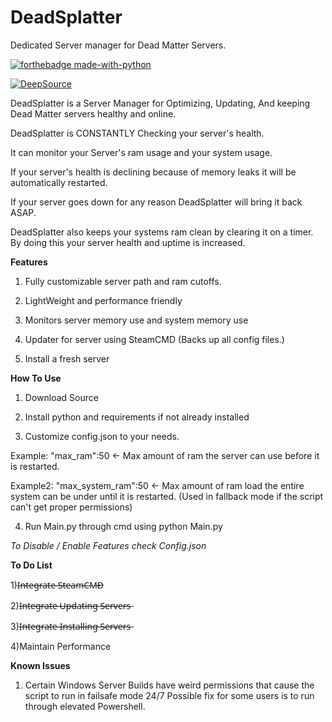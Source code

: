 # DeadSplatter
Dedicated Server manager for Dead Matter Servers.

[![forthebadge made-with-python](http://ForTheBadge.com/images/badges/made-with-python.svg)](https://www.python.org/)

[![DeepSource](https://static.deepsource.io/deepsource-badge-light-mini.svg)](https://deepsource.io/gh/PurityWasHere/Dead-Matter-Server-Installer/?ref=repository-badge)

DeadSplatter is a Server Manager for Optimizing, Updating, And keeping Dead Matter servers healthy and online.


DeadSplatter is CONSTANTLY Checking your server's health.

It can monitor your Server's ram usage and your system usage.

If your server's health is declining because of memory leaks it will be automatically restarted.

If your server goes down for any reason DeadSplatter will bring it back ASAP.

DeadSplatter also keeps your systems ram clean by clearing it on a timer. By doing this your server health and uptime is increased.


**Features**

1) Fully customizable server path and ram cutoffs.

2) LightWeight and performance friendly

3) Monitors server memory use and system memory use

4) Updater for server using SteamCMD (Backs up all config files.)

5) Install a fresh server

**How To Use**

1) Download Source

2) Install python and requirements if not already installed

3) Customize config.json to your needs.

Example: "max_ram":50 <- Max amount of ram the server can use before it is restarted. 

Example2: "max_system_ram":50 <- Max amount of ram load the entire system can be under until it is restarted. (Used in fallback mode if the script can't get proper permissions)

4) Run Main.py through cmd using python Main.py

*To Disable / Enable Features check Config.json*

**To Do List**

1)I̶n̶t̶e̶g̶r̶a̶t̶e̶ ̶S̶t̶e̶a̶m̶C̶M̶D̶

2)I̶n̶t̶e̶g̶r̶a̶t̶e̶ ̶U̶p̶d̶a̶t̶i̶n̶g̶ ̶S̶e̶r̶v̶e̶r̶s̶

3)I̶n̶t̶e̶g̶r̶a̶t̶e̶ ̶I̶n̶s̶t̶a̶l̶l̶i̶n̶g̶ ̶S̶e̶r̶v̶e̶r̶s̶

4)Maintain Performance

**Known Issues**
1) Certain Windows Server Builds have weird permissions that cause the script to run in failsafe mode 24/7
Possible fix for some users is to run through elevated Powershell.
